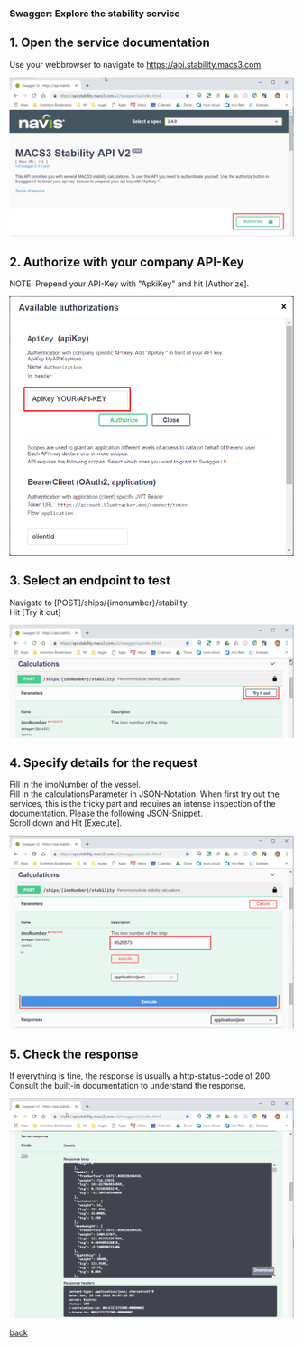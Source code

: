 ### Swagger: Explore the stability service

## 1. Open the service documentation

Use your webbrowser to navigate to https://api.stability.macs3.com 

![Login](images/sw_stability.png)

## 2. Authorize with your company API-Key

NOTE: Prepend your API-Key with "ApkiKey<space>" and hit [Authorize].

![Login](images/sw_stability_authorize.png)

## 3. Select an endpoint to test

Navigate to [POST]/ships/{imonumber}/stability.  
Hit [Try it out]

![Login](images/sw_stability_try.png)

## 4. Specify details for the request

Fill in the imoNumber of the vessel.  
Fill in the calculationsParameter in JSON-Notation. When first try out the services, this is the tricky part and requires an  intense inspection of the documentation. Please the following JSON-Snippet.   
Scroll down and Hit [Execute].  

![Login](images/sw_stability_execute.png)

## 5. Check the response

If everything is fine, the response is usually a http-status-code of 200.  
Consult the built-in documentation to understand the response.  

![Login](images/sw_stability_response.png)

[back](README.md)
